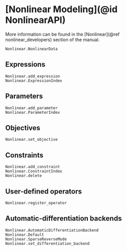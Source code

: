 # [Nonlinear Modeling](@id NonlinearAPI)

More information can be found in the [Nonlinear](@ref nonlinear_developers)
section of the manual.

```@docs
Nonlinear.NonlinearData
```

## Expressions

```@docs
Nonlinear.add_expression
Nonlinear.ExpressionIndex
```

## Parameters

```@docs
Nonlinear.add_parameter
Nonlinear.ParameterIndex
```

## Objectives

```@docs
Nonlinear.set_objective
```

## Constraints

```@docs
Nonlinear.add_constraint
Nonlinear.ConstraintIndex
Nonlinear.delete
```

## User-defined operators

```@docs
Nonlinear.register_operator
```

## Automatic-differentiation backends

```@docs
Nonlinear.AutomaticDifferentiationBackend
Nonlinear.Default
Nonlinear.SparseReverseMode
Nonlinear.set_differentiation_backend
```
